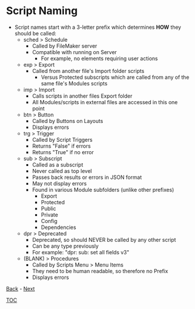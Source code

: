 # Script Naming

- Script names start with a 3-letter prefix which determines **HOW** they should be called:
  - sched > Schedule
    - Called by FileMaker server
    - Compatible with running on Server 
      - For example, no elements requiring user actions
  - exp > Export
    - Called from another file's Import folder scripts
      - Versus Protected subscripts which are called from any of the same file's Modules scripts
  - imp > Import
    - Calls scripts in another files Export folder
    - All Modules/scripts in external files are accessed in this one point
  - btn > Button
    - Called by Buttons on Layouts
    - Displays errors
  - trg > Trigger
    - Called by Script Triggers
    - Returns "False" if errors
    - Returns "True" if no error
  - sub > Subscript
    - Called as a subscript
    - Never called as top level 
    - Passes back results or errors in JSON format
    - May not display errors
    - Found in various Module subfolders (unlike other prefixes)
      - Export
      - Protected
      - Public
      - Private
      - Config
      - Dependencies
  - dpr > Deprecated
    - Deprecated, so should NEVER be called by any other script
    - Can be any type previously
    - For example: "dpr: sub: set all fields v3"
  - (BLANK) > Procedures
    - Called by Scripts Menu > Menu Items
    - They need to be human readable, so therefore no Prefix
    - Displays errors

[Back](Script_Folders_Module.md) - [Next](Custom_Functions.md)

[TOC](TOC.md)
